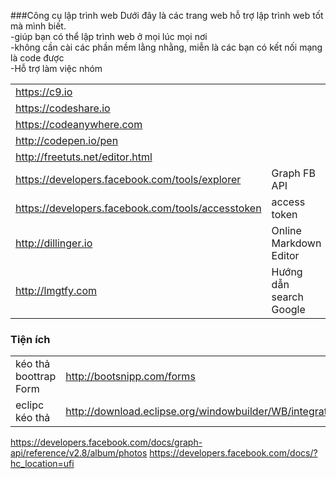 
###Công cụ lập trình web
Dưới đây là các trang web hỗ trợ lập trình web tốt mà mình biết. <br>
-giúp bạn có thể lập trình web ở mọi lúc mọi nơi <br>
-không cần cài các phần mềm lằng nhằng, miễn là các bạn có kết nối mạng là code được <br>
-Hỗ trợ làm việc nhóm <br>

|   |  |
|---|---|
https://c9.io                                   |
https://codeshare.io                            |
https://codeanywhere.com                        |
http://codepen.io/pen                           |
http://freetuts.net/editor.html                 |
https://developers.facebook.com/tools/explorer  | Graph FB API
https://developers.facebook.com/tools/accesstoken | access token
http://dillinger.io                             | Online Markdown Editor
http://lmgtfy.com                               | Hướng dẫn search Google

### Tiện ích
|   |   |
|---|---|
kéo thả boottrap Form | http://bootsnipp.com/forms |
eclipc kéo thả | http://download.eclipse.org/windowbuilder/WB/integration/4.6/


https://developers.facebook.com/docs/graph-api/reference/v2.8/album/photos
https://developers.facebook.com/docs/?hc_location=ufi
